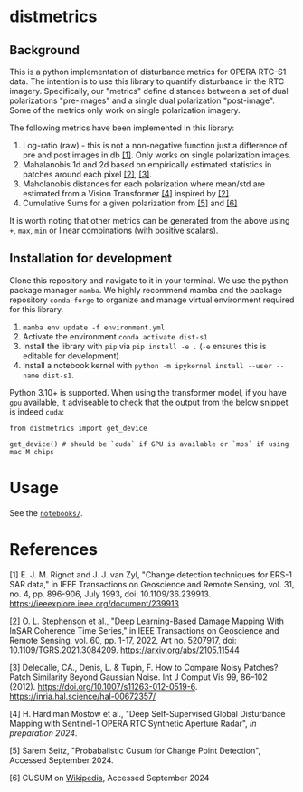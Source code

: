 # distmetrics 


## Background

This is a python implementation of disturbance metrics for OPERA RTC-S1 data. The intention is to use this library to quantify disturbance in the RTC imagery. Specifically, our "metrics" define distances between a set of dual polarizations "pre-images" and a single dual polarization "post-image". Some of the metrics only work on single polarization imagery.

The following metrics have been implemented in this library:

1. Log-ratio (raw) - this is not a non-negative function just a difference of pre and post images in db [[1]](#1). Only works on single polarization images.
2. Mahalanobis 1d and 2d based on empirically estimated statistics in patches around each pixel [[2]](#2), [[3]](#3).
3. Maholanobis distances for each polarization where mean/std are estimated from a Vision Transformer [[4]](#4) inspired by [[2]](#2).
4. Cumulative Sums for a given polarization from [[5]](#5) and [[6]](#6)

It is worth noting that other metrics can be generated from the above using `+`, `max`, `min` or linear combinations (with positive scalars).


## Installation for development

Clone this repository and navigate to it in your terminal. We use the python package manager `mamba`. We highly recommend mamba and the package repository `conda-forge` to organize and manage virtual environment required for this library.

1. `mamba env update -f environment.yml`
2. Activate the environment `conda activate dist-s1`
3. Install the library with `pip` via `pip install -e .` (`-e` ensures this is editable for development)
4. Install a notebook kernel with `python -m ipykernel install --user --name dist-s1`.

Python 3.10+ is supported. When using the transformer model, if you have `gpu` available, it adviseable to check that the output from the below snippet is indeed `cuda`:

```
from distmetrics import get_device

get_device() # should be `cuda` if GPU is available or `mps` if using mac M chips
```

# Usage

See the [`notebooks/`](notebooks/).

# References

<a id="1">[1]<a> E. J. M. Rignot and J. J. van Zyl, "Change detection techniques for ERS-1 SAR data," in IEEE Transactions on Geoscience and Remote Sensing, vol. 31, no. 4, pp. 896-906, July 1993, doi: 10.1109/36.239913. https://ieeexplore.ieee.org/document/239913 </a>

<a id=2>[2] O. L. Stephenson et al., "Deep Learning-Based Damage Mapping With InSAR Coherence Time Series," in IEEE Transactions on Geoscience and Remote Sensing, vol. 60, pp. 1-17, 2022, Art no. 5207917, doi: 10.1109/TGRS.2021.3084209. https://arxiv.org/abs/2105.11544 </a>

<a id=3>[3] Deledalle, CA., Denis, L. & Tupin, F. How to Compare Noisy Patches? Patch Similarity Beyond Gaussian Noise. Int J Comput Vis 99, 86–102 (2012). https://doi.org/10.1007/s11263-012-0519-6. https://inria.hal.science/hal-00672357/</a>

<a id=4>[4] H. Hardiman Mostow et al., "Deep Self-Supervised Global Disturbance Mapping with Sentinel-1 OPERA RTC Synthetic Aperture Radar", *in preparation 2024*.</a>

<a id=5>[5] Sarem Seitz, "Probabalistic Cusum for Change Point Detection", Accessed September 2024.</a>

<a id=6>[6] CUSUM on [Wikipedia](https://en.wikipedia.org/wiki/CUSUM), Accessed September 2024</a>